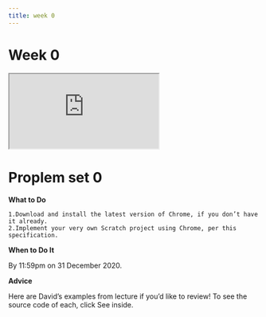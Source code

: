 ```yaml
---
title: week 0
---
```


# Week 0

<iframe src="https://www.youtube.com/embed/jjqgP9dpD1k"></iframe>

# Proplem set 0

**What to Do**

    1.Download and install the latest version of Chrome, if you don’t have it already.
    2.Implement your very own Scratch project using Chrome, per this specification.

**When to Do It**

By 11:59pm on 31 December 2020.

**Advice**

Here are David’s examples from lecture if you’d like to review! To see the source code of each, click See inside.

